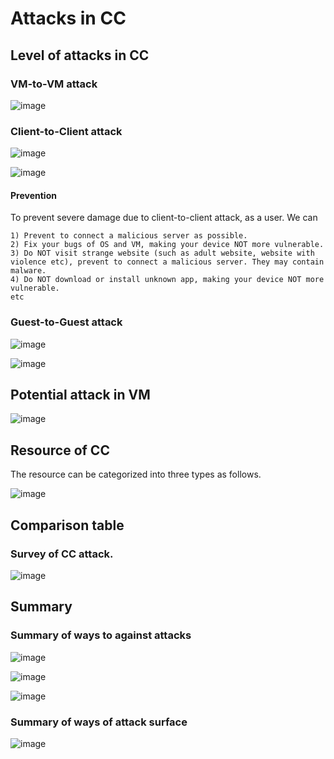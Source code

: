 # Attacks in CC
## Level of attacks in CC
### VM-to-VM attack
![image](https://user-images.githubusercontent.com/75050655/227109752-b918ce8d-a1e2-4f15-93e0-92d33c11494e.png)

### Client-to-Client attack
![image](https://user-images.githubusercontent.com/75050655/227109898-fd05e958-4525-4ed3-a546-6c40973275a2.png)

![image](https://user-images.githubusercontent.com/75050655/227109951-6faaca7d-dc69-4dc8-9b08-511463b9cec0.png)

#### Prevention
To prevent severe damage due to client-to-client attack, as a user. We can

    1) Prevent to connect a malicious server as possible.
    2) Fix your bugs of OS and VM, making your device NOT more vulnerable.
    3) Do NOT visit strange website (such as adult website, website with violence etc), prevent to connect a malicious server. They may contain malware.
    4) Do NOT download or install unknown app, making your device NOT more vulnerable. 
    etc
    
### Guest-to-Guest attack
![image](https://user-images.githubusercontent.com/75050655/227110920-8d506155-4af3-47ed-974d-e0879035ca2b.png)

![image](https://user-images.githubusercontent.com/75050655/227111598-cfcc50fd-42c6-4cb9-b24e-ce27e76c43aa.png)

## Potential attack in VM

![image](https://user-images.githubusercontent.com/75050655/227112066-0c8e91bb-c7cd-4703-88b8-bd95f7d7e014.png)

## Resource of CC
The resource can be categorized into three types as follows.

![image](https://user-images.githubusercontent.com/75050655/227112473-d8605cca-962c-40aa-a6c3-755af7720e9a.png)

## Comparison table
### Survey of CC attack.
![image](https://user-images.githubusercontent.com/75050655/228113927-d902321b-d3be-4bc1-a6b4-25eed48ac377.png)


## Summary

### Summary of ways to against attacks
![image](https://user-images.githubusercontent.com/75050655/228117035-a5e14201-5332-46a0-94cf-73f53ce8f168.png)

![image](https://user-images.githubusercontent.com/75050655/228117349-d3d344bb-1c68-4274-aa99-8624c898fa61.png)

![image](https://user-images.githubusercontent.com/75050655/228117409-e081b0ae-815b-4461-9fde-e64fc4cf85a1.png)

### Summary of ways of attack surface
![image](https://user-images.githubusercontent.com/75050655/227114759-090d5485-81c6-44a5-94e5-b1fc640974aa.png)

    
    

